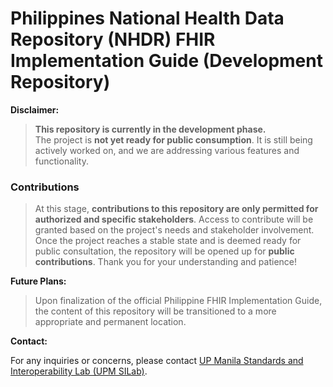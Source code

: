 # Philippines National Health Data Repository (NHDR) FHIR Implementation Guide (Development Repository)

**Disclaimer:** 
> **This repository is currently in the development phase.**  
> The project is **not yet ready for public consumption**. It is still being actively worked on, and we are addressing various features and functionality.

### Contributions
>At this stage, **contributions to this repository are only permitted for authorized and specific stakeholders**. Access to contribute will be granted based on the project's needs and stakeholder involvement.
>Once the project reaches a stable state and is deemed ready for public consultation, the repository will be opened up for **public contributions**.
>Thank you for your understanding and patience!

**Future Plans:**

> Upon finalization of the official Philippine FHIR Implementation Guide, the content of this repository will be transitioned to a more appropriate and permanent location.

**Contact:**

For any inquiries or concerns, please contact [UP Manila Standards and Interoperability Lab (UPM SILab)](silab.upm@up.edu.ph).
